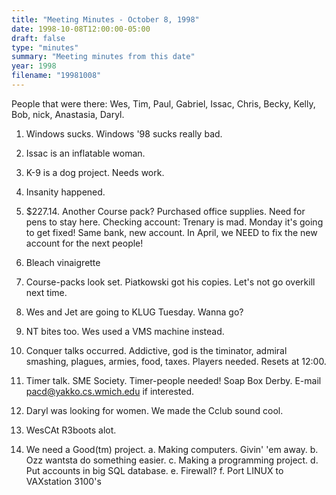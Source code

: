 ```yaml
---
title: "Meeting Minutes - October 8, 1998"
date: 1998-10-08T12:00:00-05:00
draft: false
type: "minutes"
summary: "Meeting minutes from this date"
year: 1998
filename: "19981008"
---
```


People that were there: Wes, Tim, Paul, Gabriel, Issac, Chris, Becky, Kelly,                         Bob, nick, Anastasia, Daryl. </p><p>
 1. Windows sucks.  Windows '98 sucks really bad. </p><p>
 2. Issac is an inflatable woman. </p><p>
 3. K-9 is a dog project.  Needs work. </p><p>
 4. Insanity happened. </p><p>
 5. $227.14.  Another Course pack?  Purchased office supplies.     Need for pens to stay here.     Checking account:  Trenary is mad.  Monday it's going to get fixed!     Same bank, new account.  In April, we NEED to fix the new account for     the next people! </p><p>
 6. Bleach vinaigrette </p><p>
 7. Course-packs look set.  Piatkowski got his copies.     Let's not go overkill next time. </p><p>
 8. Wes and Jet are going to KLUG Tuesday.  Wanna go? </p><p>
 9. NT bites too.  Wes used a VMS machine instead. </p><p>
10. Conquer talks occurred.  Addictive, god is the timinator,      admiral smashing, plagues, armies, food, taxes.  Players needed.   Resets     at 12:00. </p><p>
11. Timer talk. SME Society.  Timer-people needed!  Soap Box Derby.     E-mail <pacd@yakko.cs.wmich.edu> if interested. </p><p>
12. Daryl was looking for women.  We made the Cclub sound cool. </p><p>
13. WesCAt R3boots alot. </p><p>
14. We need a Good(tm) project.     a. Making computers.  Givin' 'em away.     b. Ozz wantsta do something easier.     c. Making a programming project.     d. Put accounts in big SQL database.     e. Firewall?     f. Port LINUX to VAXstation 3100's </p>
